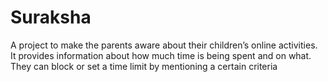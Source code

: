 # Suraksha
A project to make the parents aware about their children’s online activities. It provides information about how much time is being spent and on what. They can block or set a time limit by mentioning a certain criteria
